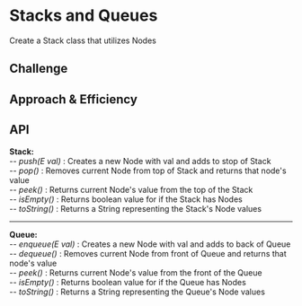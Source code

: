 # Stacks and Queues
<!-- Short summary or background information -->
Create a Stack class that utilizes Nodes

## Challenge
<!-- Description of the challenge -->

## Approach & Efficiency
<!-- What approach did you take? Why? What is the Big O space/time for this approach? -->

## API
<!-- Description of each method publicly available to your Stack and Queue-->
**Stack:**  
-- *push(E val)* : Creates a new Node with val and adds to stop of Stack  
-- *pop()* : Removes current Node from top of Stack and returns that node's value  
-- *peek()* : Returns current Node's value from the top of the Stack  
-- *isEmpty()* : Returns boolean value for if the Stack has Nodes  
-- *toString()* : Returns a String representing the Stack's Node values  

---

**Queue:**  
-- *enqueue(E val)* : Creates a new Node with val and adds to back of Queue  
-- *dequeue()* : Removes current Node from front of Queue and returns that node's value  
-- *peek()* : Returns current Node's value from the front of the Queue  
-- *isEmpty()* : Returns boolean value for if the Queue has Nodes  
-- *toString()* : Returns a String representing the Queue's Node values 
